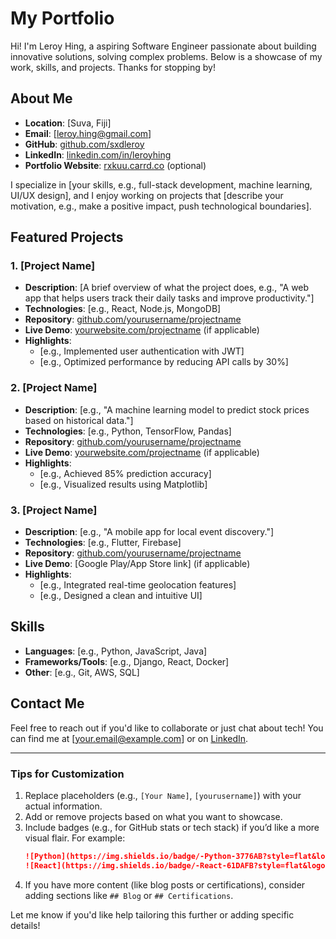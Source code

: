 # My Portfolio

Hi! I'm Leroy Hing, a aspiring Software Engineer passionate about building innovative solutions, solving complex problems. Below is a showcase of my work, skills, and projects. Thanks for stopping by!

## About Me
- **Location**: [Suva, Fiji]
- **Email**: [leroy.hing@gmail.com]
- **GitHub**: [github.com/sxdleroy](https://github.com/sxdleroy)
- **LinkedIn**: [linkedin.com/in/leroyhing](https://linkedin.com/in/leroyhing)
- **Portfolio Website**: [rxkuu.carrd.co](https://rxkuu.carrd.co) (optional)

I specialize in [your skills, e.g., full-stack development, machine learning, UI/UX design], and I enjoy working on projects that [describe your motivation, e.g., make a positive impact, push technological boundaries].

## Featured Projects

### 1. [Project Name]
- **Description**: [A brief overview of what the project does, e.g., "A web app that helps users track their daily tasks and improve productivity."]
- **Technologies**: [e.g., React, Node.js, MongoDB]
- **Repository**: [github.com/yourusername/projectname](https://github.com/yourusername/projectname)
- **Live Demo**: [yourwebsite.com/projectname](https://yourwebsite.com/projectname) (if applicable)
- **Highlights**: 
  - [e.g., Implemented user authentication with JWT]
  - [e.g., Optimized performance by reducing API calls by 30%]

### 2. [Project Name]
- **Description**: [e.g., "A machine learning model to predict stock prices based on historical data."]
- **Technologies**: [e.g., Python, TensorFlow, Pandas]
- **Repository**: [github.com/yourusername/projectname](https://github.com/yourusername/projectname)
- **Live Demo**: [yourwebsite.com/projectname](https://yourwebsite.com/projectname) (if applicable)
- **Highlights**: 
  - [e.g., Achieved 85% prediction accuracy]
  - [e.g., Visualized results using Matplotlib]

### 3. [Project Name]
- **Description**: [e.g., "A mobile app for local event discovery."]
- **Technologies**: [e.g., Flutter, Firebase]
- **Repository**: [github.com/yourusername/projectname](https://github.com/yourusername/projectname)
- **Live Demo**: [Google Play/App Store link] (if applicable)
- **Highlights**: 
  - [e.g., Integrated real-time geolocation features]
  - [e.g., Designed a clean and intuitive UI]

## Skills
- **Languages**: [e.g., Python, JavaScript, Java]
- **Frameworks/Tools**: [e.g., Django, React, Docker]
- **Other**: [e.g., Git, AWS, SQL]

## Contact Me
Feel free to reach out if you'd like to collaborate or just chat about tech! You can find me at [your.email@example.com] or on [LinkedIn](https://linkedin.com/in/yourusername).

---

### Tips for Customization
1. Replace placeholders (e.g., `[Your Name]`, `[yourusername]`) with your actual information.
2. Add or remove projects based on what you want to showcase.
3. Include badges (e.g., for GitHub stats or tech stack) if you’d like a more visual flair. For example:
   ```markdown
   ![Python](https://img.shields.io/badge/-Python-3776AB?style=flat&logo=python&logoColor=white)
   ![React](https://img.shields.io/badge/-React-61DAFB?style=flat&logo=react&logoColor=black)
   ```
4. If you have more content (like blog posts or certifications), consider adding sections like `## Blog` or `## Certifications`.

Let me know if you'd like help tailoring this further or adding specific details!
